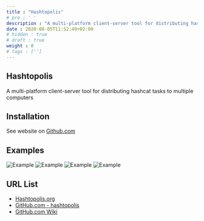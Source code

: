 ```yaml
---
title : "Hashtopolis"
# pre : ' '
description : "A multi-platform client-server tool for distributing hashcat tasks to multiple computers. The main goals for Hashtopolis's development are portability, robustness, multi-user support, and multiple groups management."
date : 2020-08-05T11:52:49+02:00
# hidden : true
# draft : true
weight : 0
# tags : ['']
---
```


## Hashtopolis

A multi-platform client-server tool for distributing hashcat tasks to multiple computers

## Installation

See website on [Github.com](https://github.com/s3inlc/hashtopolis)

## Examples

![Example](images/example-1.png)
![Example](images/example-2.png)
![Example](images/example-3.png)
![Example](images/example-4.png)

## URL List

- [Hashtopolis.org](https://hashtopolis.org/)
- [GitHub.com - hashtopolis](https://github.com/s3inlc/hashtopolis)
- [GitHub.com Wiki](https://github.com/s3inlc/hashtopolis/wiki)
